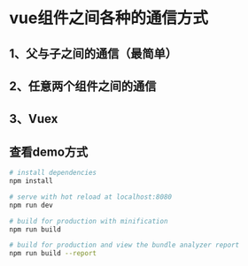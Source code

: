 # vue组件之间各种的通信方式
## 1、父与子之间的通信（最简单）
## 2、任意两个组件之间的通信
## 3、Vuex


## 查看demo方式

``` bash
# install dependencies
npm install

# serve with hot reload at localhost:8080
npm run dev

# build for production with minification
npm run build

# build for production and view the bundle analyzer report
npm run build --report
```


